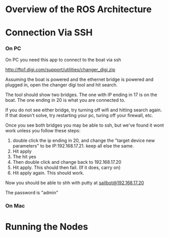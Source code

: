 
# Overview of the ROS Architecture


# Connection Via SSH

### On PC

On PC you need this app to connect to the boat via ssh

http://ftp1.digi.com/support/utilities/changer_digi.zip

Assuming the boat is powered and the ethernet bridge is powered and plugged in, open the changer digi tool and hit search.

The tool should show two bridges. The one with IP ending in 17 is on the boat. The one ending in 20 is what you are connected to.

If you do not see either bridge, try turning off wifi and hitting search again.
If that doesn't solve, try restarting your pc, turing off your firewall, etc.

Once you see both bridges you may be able to ssh, but we've found it wont work unless you follow these steps:
1. double click the ip ending in 20, and change the "target device new parameters" to be IP:192.168.17.21. keep all else the same.
2. Hit apply
3. The hit yes
4. Then double click and change back to 192.168.17.20
5. Hit apply. This should then fail. (If it does, carry on)
6. Hit apply again. This should work.

Now you should be able to shh with putty at sailbot@192.168.17.20

The password is "admin"

### On Mac


# Running the Nodes

